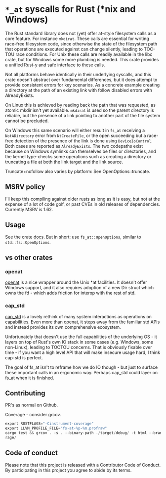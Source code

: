 # `*_at` syscalls for Rust (*nix and Windows)

The Rust standard library does not (yet) offer at-style filesystem calls as a
core feature. For instance `mkdirat`. These calls are essential for writing
race-free filesystem code, since otherwise the state of the filesystem path that
operations are executed against can change silently, leading to TOC-TOU race
conditions. For Unix these calls are readily available in the libc crate, but
for Windows some more plumbing is needed. This crate provides a unified Rust-y
and safe interface to these calls.

Not all platforms behave identically in their underlying syscalls, and this
crate doesn't abstract over fundamental differences, but it does attempt to
provide consistent errors for key scenarios. As a concrete example creating
a directory at the path of an existing link with follow disabled errors with
AlreadyExists.

On Linux this is achieved by reading back the path that was requested, as
atomic mkdir isn't yet available. `mkdirat` is used so the parent directory
is reliable, but the presence of a link pointing to another part of the file
system cannot be precluded.

On Windows this same scenario will either result in `fs_at` receiving a
`NotADirectory` error from `NtCreateFile`, or the open succeeding but a
race-free detection of the presence of the link is done using
`DeviceIoControl`. Both cases are reported as `AlreadyExists`. The two
codepaths exist because on Windows symlinks can themselves be files or
directories, and the kernel type-checks some operations such as creating a
directory or truncating a file at both the link target and the link source.

Truncate+nofollow also varies by platform: See OpenOptions::truncate.

## MSRV policy

I'll keep this compiling against older rusts as long as it is easy, but not at
the expense of a lot of code golf, or past CVEs in old releases of dependencies.
Currently MSRV is 1.62.

## Usage

See the crate [docs](https://docs.rs/fs_at). But in short: use
`fs_at::OpenOptions`, similar to `std::fs::OpenOptions`.

## vs other crates

### openat

[openat](https://docs.rs/openat) is a nice wrapper around the Unix *at
facilities. It doesn't offer Windows support, and it also requires adoption of a
new Dir struct which owns the fd - which adds friction for interop with the rest
of std.

### cap_std

[cap_std](https://docs.rs/cap-std) is a lovely rethink of many system
interactions as operations on capabilities. Even more than openat, it steps away
from the familiar std APIs and instead provides its own comprehensive ecosystem.

Unfortunately that doesn't use the full capabilities of the underlying OS - it
layers on top of Rust's own IO stack in some cases (e.g. Windows, some
non-Linux), leading to TOCTOU concerns. That is obviously fixable over time - if
you want a high level API that will make insecure usage hard, I think cap-std is
perfect.

The goal of fs_at isn't to reframe how we do IO though - but just to surface
these important calls in an ergonomic way. Perhaps cap_std could layer on fs_at
when it is finished.

## Contributing

PR's as normal on Github.

Coverage - consider grcov.

```rust
export RUSTFLAGS="-Cinstrument-coverage"
export LLVM_PROFILE_FILE="fs-at-%p-%m.profraw"
cargo test && grcov . -s . --binary-path ./target/debug/ -t html --branch --ignore-not-existing -o ./target/debug/cove
rage/
```

## Code of conduct

Please note that this project is released with a Contributor Code of Conduct. By
participating in this project you agree to abide by its terms.
